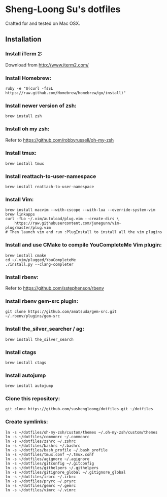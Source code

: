 Sheng-Loong Su's dotfiles
=========================

Crafted for and tested on Mac OSX. 

## Installation

### Install iTerm 2:
Download from http://www.iterm2.com/

### Install Homebrew:
```
ruby -e "$(curl -fsSL https://raw.github.com/Homebrew/homebrew/go/install)"
```

### Install newer version of zsh:
```
brew install zsh
```

### Install oh my zsh:
Refer to https://github.com/robbyrussell/oh-my-zsh

### Install tmux:
```
brew install tmux
```

### Install reattach-to-user-namespace
```
brew install reattach-to-user-namespace
```

### Install Vim:
```
brew install macvim --with-cscope --with-lua --override-system-vim
brew linkapps
curl -fLo ~/.vim/autoload/plug.vim --create-dirs \
    https://raw.githubusercontent.com/junegunn/vim-plug/master/plug.vim
# Then launch vim and run :PlugInstall to install all the vim plugins
```

### Install and use CMake to compile YouCompleteMe Vim plugin:
```
brew install cmake
cd ~/.vim/plugged/YouCompleteMe
./install.py --clang-completer
```

### Install rbenv:
Refer to https://github.com/sstephenson/rbenv

### Install rbenv gem-src plugin:
```
git clone https://github.com/amatsuda/gem-src.git ~/.rbenv/plugins/gem-src
```

### Install the_silver_searcher / ag:
```
brew install the_silver_search
```

### Install ctags
```
brew install ctags
```

### Install autojump
```
brew install autojump
```

### Clone this repository:
```
git clone https://github.com/sushengloong/dotfiles.git ~/dotfiles
```

### Create symlinks:
```
ln -s ~/dotfiles/oh-my-zsh/custom/themes ~/.oh-my-zsh/custom/themes
ln -s ~/dotfiles/commonrc ~/.commonrc
ln -s ~/dotfiles/zshrc ~/.zshrc
ln -s ~/dotfiles/bashrc ~/.bashrc
ln -s ~/dotfiles/bash_profile ~/.bash_profile
ln -s ~/dotfiles/tmux.conf ~/.tmux.conf
ln -s ~/dotfiles/agignore ~/.agignore
ln -s ~/dotfiles/gitconfig ~/.gitconfig
ln -s ~/dotfiles/githelpers ~/.githelpers
ln -s ~/dotfiles/gitignore_global ~/.gitignore_global
ln -s ~/dotfiles/irbrc ~/.irbrc
ln -s ~/dotfiles/pryrc ~/.pryrc
ln -s ~/dotfiles/gemrc ~/.gemrc
ln -s ~/dotfiles/vimrc ~/.vimrc
```

